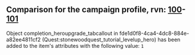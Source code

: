 ## Comparison for the campaign profile, rvn: [100](https://github.com/PRO100KatYT/FortniteProfileRevisions/tree/main/profiles/campaign/100%20campaign.json)-[101](https://github.com/PRO100KatYT/FortniteProfileRevisions/tree/main/profiles/campaign/101%20campaign.json)

Object completion_heroupgrade_tabcallout in fde1d0f8-4ca4-4dc8-884e-a82ee4811cf2 (Quest:stonewoodquest_tutorial_levelup_hero) has been added to the item's attributes with the following value: `1`
<br><br>
